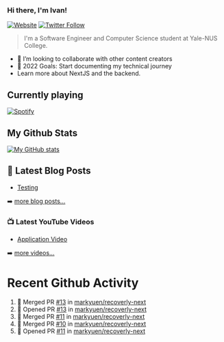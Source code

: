 ### Hi there, I'm Ivan!

[![Website](https://img.shields.io/website?label=ivanleo.com&style=for-the-badge&url=https%3A%2F%2Fivanleo.com)](https://ivanleo.com)
[![Twitter Follow](https://img.shields.io/twitter/follow/ivanleomk?color=1DA1F2&logo=twitter&style=for-the-badge)](https://twitter.com/intent/follow?screen_name=ivanleomk)

> I'm a Software Engineer and Computer Science student at Yale-NUS College.

- 👯 I’m looking to collaborate with other content creators
- 🥅 2022 Goals: Start documenting my technical journey
- Learn more about NextJS and the backend.

## Currently playing

[![Spotify](https://novatorem-ivanleomk.vercel.app/api/spotify)](https://open.spotify.com/user/ivanleomk)

## My Github Stats

[![My GitHub stats](https://github-readme-stats.vercel.app/api?username=ivanleomk)](https://github.com/ivanleomk/github-readme-stats)

## 📕 Latest Blog Posts

<!-- BLOG-POST-LIST:START -->
- [Testing](https://dev.to/ivanleomk/testing-2f4k)
<!-- BLOG-POST-LIST:END -->

➡️ [more blog posts...](https://ivanleo.com/articles)

### 📺 Latest YouTube Videos

<!-- YOUTUBE:START -->
- [Application Video](https://www.youtube.com/watch?v=92tDFP4stk0)
<!-- YOUTUBE:END -->

➡️ [more videos...](https://www.youtube.com/channel/UCsk__9hguqk3z-ilesZh4xw)

# Recent Github Activity

<!--START_SECTION:activity-->

1. 🎉 Merged PR [#13](https://github.com/markyuen/recoverly-next/pull/13) in [markyuen/recoverly-next](https://github.com/markyuen/recoverly-next)
2. 💪 Opened PR [#13](https://github.com/markyuen/recoverly-next/pull/13) in [markyuen/recoverly-next](https://github.com/markyuen/recoverly-next)
3. 🎉 Merged PR [#11](https://github.com/markyuen/recoverly-next/pull/11) in [markyuen/recoverly-next](https://github.com/markyuen/recoverly-next)
4. 🎉 Merged PR [#10](https://github.com/markyuen/recoverly-next/pull/10) in [markyuen/recoverly-next](https://github.com/markyuen/recoverly-next)
5. 💪 Opened PR [#11](https://github.com/markyuen/recoverly-next/pull/11) in [markyuen/recoverly-next](https://github.com/markyuen/recoverly-next)
<!--END_SECTION:activity-->
